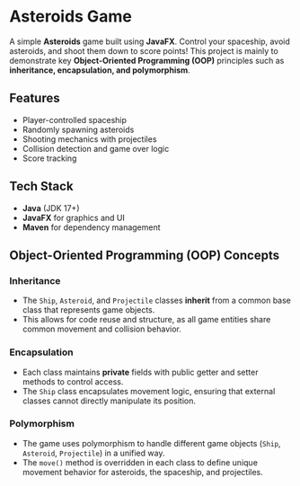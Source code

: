 # Asteroids Game  

A simple **Asteroids** game built using **JavaFX**. Control your spaceship, avoid asteroids, and shoot them down to score points! This project is mainly to demonstrate key **Object-Oriented Programming (OOP)** principles such as **inheritance, encapsulation, and polymorphism**.  

## Features  
- Player-controlled spaceship  
- Randomly spawning asteroids  
- Shooting mechanics with projectiles  
- Collision detection and game over logic  
- Score tracking  

## Tech Stack  
- **Java** (JDK 17+)  
- **JavaFX** for graphics and UI  
- **Maven** for dependency management  

## Object-Oriented Programming (OOP) Concepts  

###  Inheritance  
- The `Ship`, `Asteroid`, and `Projectile` classes **inherit** from a common base class that represents game objects.  
- This allows for code reuse and structure, as all game entities share common movement and collision behavior.  

### Encapsulation  
- Each class maintains **private** fields with public getter and setter methods to control access.  
- The `Ship` class encapsulates movement logic, ensuring that external classes cannot directly manipulate its position.  

### Polymorphism  
- The game uses polymorphism to handle different game objects (`Ship`, `Asteroid`, `Projectile`) in a unified way.  
- The `move()` method is overridden in each class to define unique movement behavior for asteroids, the spaceship, and projectiles.  
